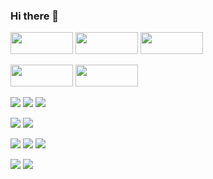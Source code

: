 ### Hi there 👋
 
 
<img src="https://img.shields.io/badge/Java-FB542B?style=flat&&logoColor=white" style="width:100px; height: 35px"/> <img src="https://img.shields.io/badge/JavaScript-F7DF1E?style=flat&logo=JavaScript&logoColor=white" style="width:100px; height: 35px"/> <img src="https://img.shields.io/badge/C##-239120?style=flat&logo=C Sharp&logoColor=white" style="width:100px; height: 35px"/>  
 
 <img src="https://img.shields.io/badge/Spring Framework-6DB33F?style=flat&logo=Spring&logoColor=white" style="width:100px; height: 35px"/> <img src="https://img.shields.io/badge/Spring Boot-6DB33F?style=flat&logo=Spring Boot&logoColor=white" style="width:100px; height: 35px"/> 
 
 <img src="https://img.shields.io/badge/Git-F05032?style=flat&logo=Git&logoColor=white"/> <img src="https://img.shields.io/badge/GitHub-181717?style=flat&logo=GitHub&logoColor=white"/> <img src="https://img.shields.io/badge/GitLab-FC6D26?style=flat&logo=GitLab&logoColor=white"/> 
 
 <img src="https://img.shields.io/badge/Ubuntu-E95420?style=flat&logo=Ubuntu&logoColor=white"/> 
 <img src="https://img.shields.io/badge/jQuery-0769AD?style=flat&logo=jQuery&logoColor=white"/> 
 
 <img src="https://img.shields.io/badge/Docker-2496ED?style=flat&logo=Docker&logoColor=white"/> <img src="https://img.shields.io/badge/Jenkins-D24939?style=flat&logo=Jenkins&logoColor=white"/> <img src="https://img.shields.io/badge/Amazon EC2-FF9900?style=flat&logo=Amazon EC2&logoColor=white"/> 
 
 <img src="https://img.shields.io/badge/MariaDB-003545?style=flat&logo=MariaDB&logoColor=white"/> <img src="https://img.shields.io/badge/Microsoft SQL Server-CC2927?style=flat&logo=Microsoft SQL Server&logoColor=white"/>


